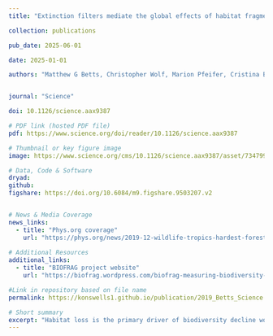 ```yaml
---
title: "Extinction filters mediate the global effects of habitat fragmentation on animals"

collection: publications

pub_date: 2025-06-01

date: 2025-01-01 

authors: "Matthew G Betts, Christopher Wolf, Marion Pfeifer, Cristina Banks-Leite, Víctor Arroyo-Rodríguez, Danilo Bandini Ribeiro, Jos Barlow, Felix Eigenbrod, Deborah Faria, Robert J Fletcher Jr, Adam S Hadley, Joseph E Hawes, Robert D Holt, Brian Klingbeil, Urs Kormann, Luc Lens, Taal Levi, Guido F Medina-Rangel, Stephanie L Melles, Dirk Mezger, José Carlos Morante-Filho, C David L Orme, Carlos A Peres, Benjamin T Phalan, Anna Pidgeon, Hugh Possingham, William J Ripple, Eleanor M Slade, Eduardo Somarriba, Joseph A Tobias, Jason M Tylianakis, J Nicolás Urbina-Cardona, Jonathon J Valente, James I Watling, **Konstans Wells**, Oliver R Wearn, Eric Wood, Richard Young, Robert M Ewers"


journal: "Science"

doi: 10.1126/science.aax9387

# PDF link (hosted PDF file)
pdf: https://www.science.org/doi/reader/10.1126/science.aax9387

# Thumbnail or key figure image
image: https://www.science.org/cms/10.1126/science.aax9387/asset/73479902-fb80-42f9-b8e3-fc7a8826f6ad/assets/graphic/366_1236_f2.jpeg

# Data, Code & Software
dryad: 
github:
figshare: https://doi.org/10.6084/m9.figshare.9503207.v2


# News & Media Coverage
news_links:
  - title: "Phys.org coverage"
    url: "https://phys.org/news/2019-12-wildlife-tropics-hardest-forests-broken.html"
     
# Additional Resources
additional_links:
  - title: "BIOFRAG project website"
    url: "https://biofrag.wordpress.com/biofrag-measuring-biodiversity-response-to-forest-fragmentation/"

#Link in repository based on file name
permalink: https://konswells1.github.io/publication/2019_Betts_Science  

# Short summary
excerpt: "Habitat loss is the primary driver of biodiversity decline worldwide, but the effects of fragmentation (the spatial arrangement of remaining habitat) are debated. This study tested the hypothesis that forest fragmentation sensitivity—affected by avoidance of habitat edges—should be driven by historical exposure to, and therefore species’ evolutionary responses to disturbance. Using the BIOFRAG database containing 73 datasets collected worldwide (encompassing 4489 animal species), the study found that the proportion of fragmentation-sensitive species was nearly three times as high in regions with low rates of historical disturbance compared with regions with high rates of disturbance (i.e., fires, glaciation, hurricanes, and deforestation). These disturbances coincide with a latitudinal gradient in which sensitivity increases sixfold at low versus high latitudes. This suggest that conservation efforts to limit edges created by fragmentation will be most important in the world’s tropical forests."
---
```

